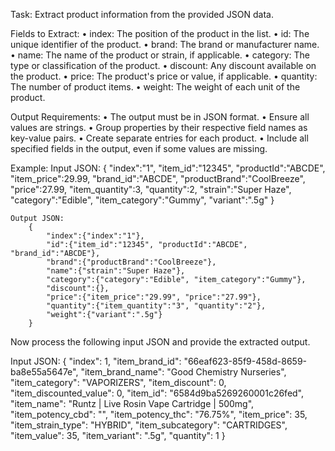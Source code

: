 Task: Extract product information from the provided JSON data.

Fields to Extract:
    •	index: The position of the product in the list.
    •	id: The unique identifier of the product.
    •	brand: The brand or manufacturer name.
    •	name: The name of the product or strain, if applicable.
    •	category: The type or classification of the product.
    •	discount: Any discount available on the product.
    •	price: The product's price or value, if applicable.
    •	quantity: The number of product items.
    •	weight: The weight of each unit of the product.

Output Requirements:
    •	The output must be in JSON format.
    •	Ensure all values are strings.
    •	Group properties by their respective field names as key-value pairs.
    •	Create separate entries for each product.
    •	Include all specified fields in the output, even if some values are missing.

Example:
    Input JSON:
        {
            "index":"1",
            "item_id":"12345",
            "productId":"ABCDE",
            "item_price":29.99,
            "brand_id":"ABCDE",
            "productBrand":"CoolBreeze",
            "price":27.99,
            "item_quantity":3,
            "quantity":2,
            "strain":"Super Haze",
            "category":"Edible",
            "item_category":"Gummy",
            "variant":".5g"
        }

    Output JSON:
        {
            "index":{"index":"1"},
            "id":{"item_id":"12345", "productId":"ABCDE", "brand_id":"ABCDE"},
            "brand":{"productBrand":"CoolBreeze"},
            "name":{"strain":"Super Haze"},
            "category":{"category":"Edible", "item_category":"Gummy"},
            "discount":{},
            "price":{"item_price":"29.99", "price":"27.99"},
            "quantity":{"item_quantity":"3", "quantity":"2"},
            "weight":{"variant":".5g"}
        }

Now process the following input JSON and provide the extracted output.

Input JSON:
    {
        "index": 1,
        "item_brand_id": "66eaf623-85f9-458d-8659-ba8e55a5647e",
        "item_brand_name": "Good Chemistry Nurseries",
        "item_category": "VAPORIZERS",
        "item_discount": 0,
        "item_discounted_value": 0,
        "item_id": "6584d9ba5269260001c26fed",
        "item_name": "Runtz | Live Rosin Vape Cartridge | 500mg",
        "item_potency_cbd": "",
        "item_potency_thc": "76.75%",
        "item_price": 35,
        "item_strain_type": "HYBRID",
        "item_subcategory": "CARTRIDGES",
        "item_value": 35,
        "item_variant": ".5g",
        "quantity": 1
    }